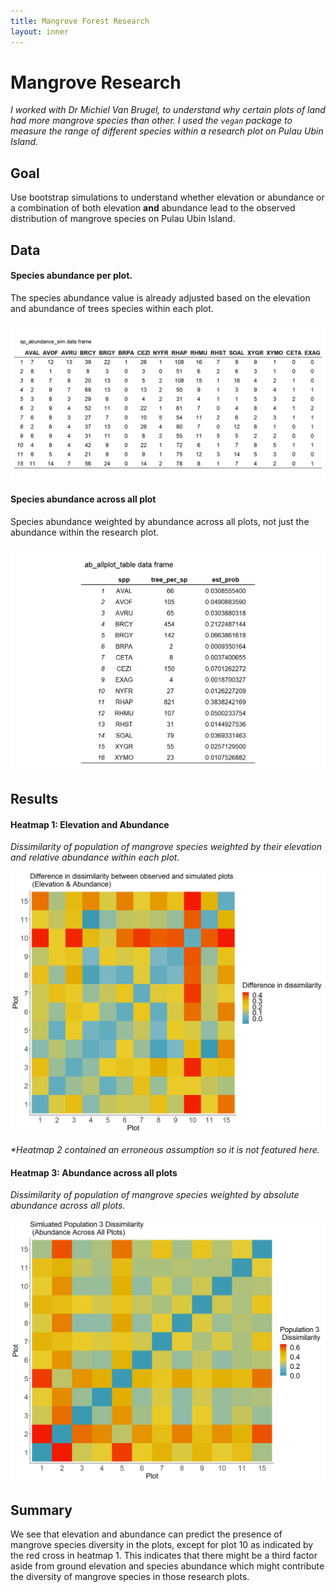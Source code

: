 ```yaml
---
title: Mangrove Forest Research
layout: inner
---
```


# Mangrove Research
_I worked with Dr Michiel Van Brugel, to understand why certain plots of land had more mangrove species than other. I used the `vegan` package to measure the range of different species within a research plot on Pulau Ubin Island._

## Goal
Use bootstrap simulations to understand whether elevation or abundance or a combination of both elevation **and** abundance lead to the observed distribution of mangrove species on Pulau Ubin Island. 

## Data
#### Species abundance per plot.

The species abundance value is already adjusted based on the elevation and abundance of trees species within each plot. 

![](/img/mangrove/sp_abundance.png)

#### Species abundance across all plot

Species abundance weighted by abundance across all plots, not just the abundance within the research plot.

![](/img/mangrove/all_abund.png)

## Results

#### Heatmap 1: Elevation and Abundance
_Dissimilarity of population of mangrove species weighted by their elevation and relative abundance within each plot._

![](/img/mangrove/heatmap_1.png)

_*Heatmap 2 contained an erroneous assumption so it is not featured here._
#### Heatmap 3: Abundance across all plots

_Dissimilarity of population of mangrove species weighted by absolute abundance across all plots._

![](/img/mangrove/heatmap_3.png)

## Summary 
We see that elevation and abundance can predict the presence of mangrove species diversity in the plots, except for plot 10 as indicated by the red cross in heatmap 1. This indicates that there might be a third factor aside from ground elevation and species abundance which might contribute the diversity of mangrove species in those research plots.